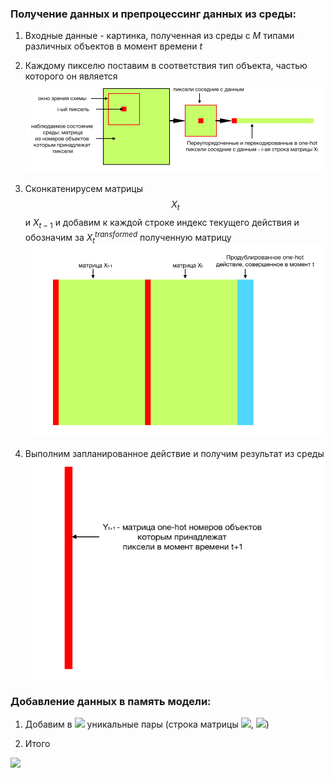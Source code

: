 ### Получение данных и препроцессинг данных из среды:
1. Входные данные - картинка, полученная из среды с $M$ типами различных объектов в момент времени $t$
2. Каждому пикселю поставим в соответствия тип объекта, частью которого он является
![ ](imgs/img0.png)

3. Сконкатенирусем матрицы $$X_t$$ и $X_{t-1}$ и добавим к каждой строке индекс текущего действия и обозначим за $X^{transformed}_t$ полученную матрицу
![ ](imgs/img1.png)

4. Выполним запланированное действие и получим результат из среды 
![ ](imgs/img2.png)

### Добавление данных в память модели:
1. Добавим в 
<img src="https://latex.codecogs.com/gif.latex? Memory " /> уникальные пары (строка матрицы 
<img src="https://latex.codecogs.com/gif.latex? X^{transformed}_t " />,
<img src="https://latex.codecogs.com/gif.latex? Y_t" />)

2. Итого 
<img src="https://latex.codecogs.com/gif.latex? Memory = (X, Y) " /> 
